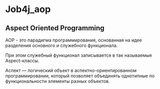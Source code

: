 # Job4j_aop

## Aspect Oriented Programming

AOP -  это парадигма программирования, основанная на идее разделения основного и служебного функционала.

При этом служебный функционал записывается в так называемые Aspect-классы.

Аспект — логический объект в аспектно-ориентированном программировании, который позволяет объединять однотипные по функциональности элементы разных объектов.

